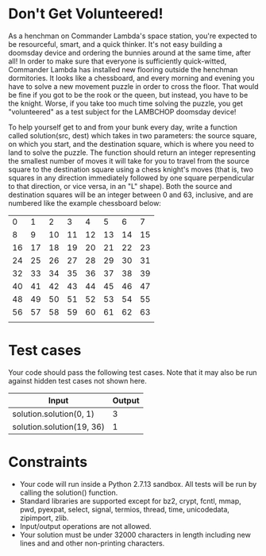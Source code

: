 Don't Get Volunteered!
======================

As a henchman on Commander Lambda's space station, you're expected to be resourceful, smart, and a quick thinker. It's not easy building a doomsday device and ordering the bunnies around at the same time, after all! In order to make sure that everyone is sufficiently quick-witted, Commander Lambda has installed new flooring outside the henchman dormitories. It looks like a chessboard, and every morning and evening you have to solve a new movement puzzle in order to cross the floor. That would be fine if you got to be the rook or the queen, but instead, you have to be the knight. Worse, if you take too much time solving the puzzle, you get "volunteered" as a test subject for the LAMBCHOP doomsday device!

To help yourself get to and from your bunk every day, write a function called solution(src, dest) which takes in two parameters: the source square, on which you start, and the destination square, which is where you need to land to solve the puzzle.  The function should return an integer representing the smallest number of moves it will take for you to travel from the source square to the destination square using a chess knight's moves (that is, two squares in any direction immediately followed by one square perpendicular to that direction, or vice versa, in an "L" shape).  Both the source and destination squares will be an integer between 0 and 63, inclusive, and are numbered like the example chessboard below:

| | | | | | | | |
|-|-|-|-|-|-|-|-|
| 0| 1| 2| 3| 4| 5| 6| 7|
| 8| 9|10|11|12|13|14|15|
|16|17|18|19|20|21|22|23|
|24|25|26|27|28|29|30|31|
|32|33|34|35|36|37|38|39|
|40|41|42|43|44|45|46|47|
|48|49|50|51|52|53|54|55|
|56|57|58|59|60|61|62|63|
| | | | | | | | |


Test cases
==========
Your code should pass the following test cases.
Note that it may also be run against hidden test cases not shown here.

|Input|Output|
|-|-|
|solution.solution(0, 1)|3|
|solution.solution(19, 36)|1|

Constraints
===========
- Your code will run inside a Python 2.7.13 sandbox. All tests will be run by calling the solution() function.
- Standard libraries are supported except for bz2, crypt, fcntl, mmap, pwd, pyexpat, select, signal, termios, thread, time, unicodedata, zipimport, zlib.
- Input/output operations are not allowed.
- Your solution must be under 32000 characters in length including new lines and and other non-printing characters.
